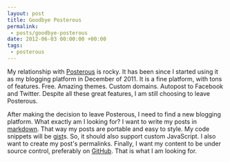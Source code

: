 ```yaml
---
layout: post
title: Goodbye Posterous
permalink:
 - posts/goodbye-posterous
date: 2012-06-03 00:00:00 +00:00
tags:
 - posterous
---
```

My relationship with [Posterous](http://posterous.com) is rocky. It has been 
since I started using it as my blogging platform in December of 2011. It is a fine 
platform, with tons of features. Free. Amazing themes. Custom domains.
Autopost to Facebook and Twitter. Despite all these great features, I am still 
choosing to leave Posterous.  

After making the decision to leave Posterous, I need to find a new blogging 
platform. What exactly am I looking for? I want to write my posts in 
[markdown](http://daringfireball.net/projects/markdown/). That way my posts 
are portable and easy to style. My code snippets will be 
[gist](https://gist.github.com)s. So, it should also support custom JavaScript. 
I also want to create my post's permalinks. Finally, I want my content to be 
under source control, preferably on [GitHub](https://github.com). That is what I 
am looking for.
